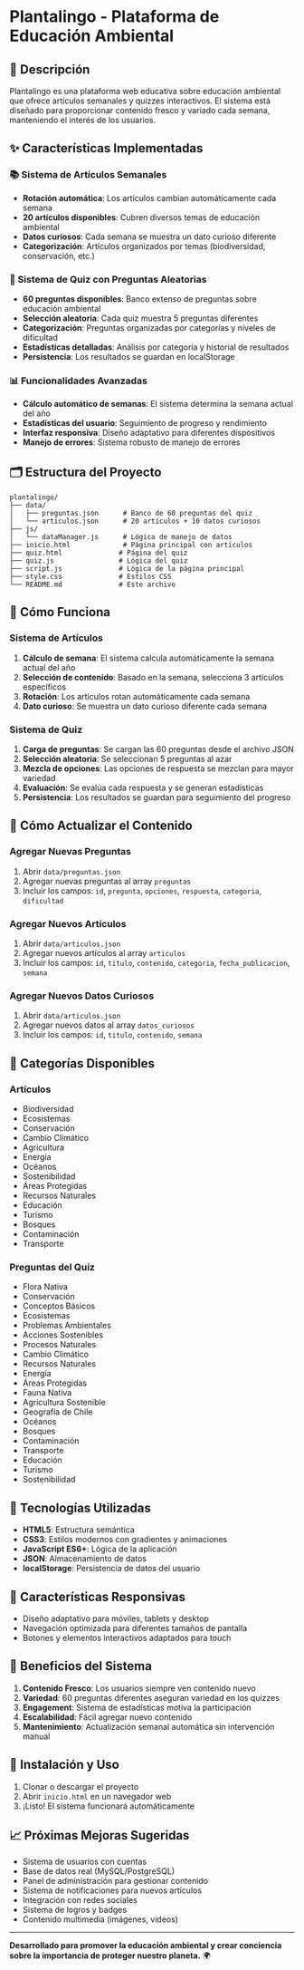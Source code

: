 # Plantalingo - Plataforma de Educación Ambiental

## 🌱 Descripción

Plantalingo es una plataforma web educativa sobre educación ambiental que ofrece artículos semanales y quizzes interactivos. El sistema está diseñado para proporcionar contenido fresco y variado cada semana, manteniendo el interés de los usuarios.

## ✨ Características Implementadas

### 📚 Sistema de Artículos Semanales
- **Rotación automática**: Los artículos cambian automáticamente cada semana
- **20 artículos disponibles**: Cubren diversos temas de educación ambiental
- **Datos curiosos**: Cada semana se muestra un dato curioso diferente
- **Categorización**: Artículos organizados por temas (biodiversidad, conservación, etc.)

### 🎯 Sistema de Quiz con Preguntas Aleatorias
- **60 preguntas disponibles**: Banco extenso de preguntas sobre educación ambiental
- **Selección aleatoria**: Cada quiz muestra 5 preguntas diferentes
- **Categorización**: Preguntas organizadas por categorías y niveles de dificultad
- **Estadísticas detalladas**: Análisis por categoría y historial de resultados
- **Persistencia**: Los resultados se guardan en localStorage

### 📊 Funcionalidades Avanzadas
- **Cálculo automático de semanas**: El sistema determina la semana actual del año
- **Estadísticas del usuario**: Seguimiento de progreso y rendimiento
- **Interfaz responsiva**: Diseño adaptativo para diferentes dispositivos
- **Manejo de errores**: Sistema robusto de manejo de errores

## 🗂️ Estructura del Proyecto

```
plantalingo/
├── data/
│   ├── preguntas.json      # Banco de 60 preguntas del quiz
│   └── articulos.json      # 20 artículos + 10 datos curiosos
├── js/
│   └── dataManager.js      # Lógica de manejo de datos
├── inicio.html             # Página principal con artículos
├── quiz.html              # Página del quiz
├── quiz.js                # Lógica del quiz
├── script.js              # Lógica de la página principal
├── style.css              # Estilos CSS
└── README.md              # Este archivo
```

## 🚀 Cómo Funciona

### Sistema de Artículos
1. **Cálculo de semana**: El sistema calcula automáticamente la semana actual del año
2. **Selección de contenido**: Basado en la semana, selecciona 3 artículos específicos
3. **Rotación**: Los artículos rotan automáticamente cada semana
4. **Dato curioso**: Se muestra un dato curioso diferente cada semana

### Sistema de Quiz
1. **Carga de preguntas**: Se cargan las 60 preguntas desde el archivo JSON
2. **Selección aleatoria**: Se seleccionan 5 preguntas al azar
3. **Mezcla de opciones**: Las opciones de respuesta se mezclan para mayor variedad
4. **Evaluación**: Se evalúa cada respuesta y se generan estadísticas
5. **Persistencia**: Los resultados se guardan para seguimiento del progreso

## 📝 Cómo Actualizar el Contenido

### Agregar Nuevas Preguntas
1. Abrir `data/preguntas.json`
2. Agregar nuevas preguntas al array `preguntas`
3. Incluir los campos: `id`, `pregunta`, `opciones`, `respuesta`, `categoria`, `dificultad`

### Agregar Nuevos Artículos
1. Abrir `data/articulos.json`
2. Agregar nuevos artículos al array `articulos`
3. Incluir los campos: `id`, `titulo`, `contenido`, `categoria`, `fecha_publicacion`, `semana`

### Agregar Nuevos Datos Curiosos
1. Abrir `data/articulos.json`
2. Agregar nuevos datos al array `datos_curiosos`
3. Incluir los campos: `id`, `titulo`, `contenido`, `semana`

## 🎨 Categorías Disponibles

### Artículos
- Biodiversidad
- Ecosistemas
- Conservación
- Cambio Climático
- Agricultura
- Energía
- Océanos
- Sostenibilidad
- Áreas Protegidas
- Recursos Naturales
- Educación
- Turismo
- Bosques
- Contaminación
- Transporte

### Preguntas del Quiz
- Flora Nativa
- Conservación
- Conceptos Básicos
- Ecosistemas
- Problemas Ambientales
- Acciones Sostenibles
- Procesos Naturales
- Cambio Climático
- Recursos Naturales
- Energía
- Áreas Protegidas
- Fauna Nativa
- Agricultura Sostenible
- Geografía de Chile
- Océanos
- Bosques
- Contaminación
- Transporte
- Educación
- Turismo
- Sostenibilidad

## 🔧 Tecnologías Utilizadas

- **HTML5**: Estructura semántica
- **CSS3**: Estilos modernos con gradientes y animaciones
- **JavaScript ES6+**: Lógica de la aplicación
- **JSON**: Almacenamiento de datos
- **localStorage**: Persistencia de datos del usuario

## 📱 Características Responsivas

- Diseño adaptativo para móviles, tablets y desktop
- Navegación optimizada para diferentes tamaños de pantalla
- Botones y elementos interactivos adaptados para touch

## 🎯 Beneficios del Sistema

1. **Contenido Fresco**: Los usuarios siempre ven contenido nuevo
2. **Variedad**: 60 preguntas diferentes aseguran variedad en los quizzes
3. **Engagement**: Sistema de estadísticas motiva la participación
4. **Escalabilidad**: Fácil agregar nuevo contenido
5. **Mantenimiento**: Actualización semanal automática sin intervención manual

## 🚀 Instalación y Uso

1. Clonar o descargar el proyecto
2. Abrir `inicio.html` en un navegador web
3. ¡Listo! El sistema funcionará automáticamente

## 📈 Próximas Mejoras Sugeridas

- Sistema de usuarios con cuentas
- Base de datos real (MySQL/PostgreSQL)
- Panel de administración para gestionar contenido
- Sistema de notificaciones para nuevos artículos
- Integración con redes sociales
- Sistema de logros y badges
- Contenido multimedia (imágenes, videos)

---

**Desarrollado para promover la educación ambiental y crear conciencia sobre la importancia de proteger nuestro planeta.** 🌍 
